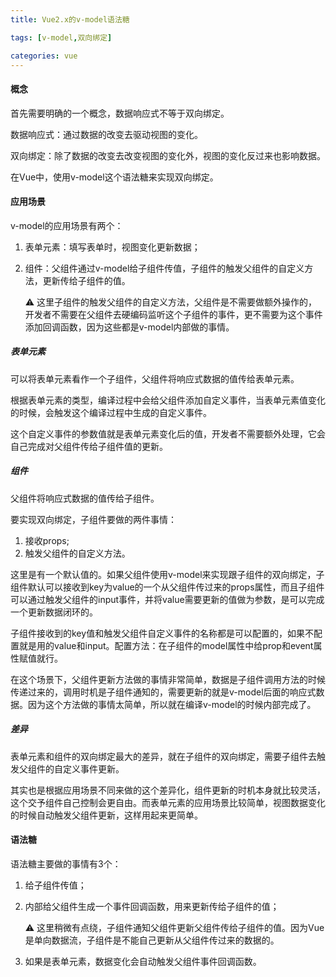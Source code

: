 ```yaml
---
title: Vue2.x的v-model语法糖

tags: [v-model,双向绑定]

categories: vue
---
```


#### 概念

首先需要明确的一个概念，数据响应式不等于双向绑定。

数据响应式：通过数据的改变去驱动视图的变化。

双向绑定：除了数据的改变去改变视图的变化外，视图的变化反过来也影响数据。

在Vue中，使用v-model这个语法糖来实现双向绑定。





#### 应用场景

v-model的应用场景有两个：

1. 表单元素：填写表单时，视图变化更新数据；

2. 组件：父组件通过v-model给子组件传值，子组件的触发父组件的自定义方法，更新传给子组件的值。

   ⚠️ 这里子组件的触发父组件的自定义方法，父组件是不需要做额外操作的，开发者不需要在父组件去硬编码监听这个子组件的事件，更不需要为这个事件添加回调函数，因为这些都是v-model内部做的事情。



##### 表单元素

可以将表单元素看作一个子组件，父组件将响应式数据的值传给表单元素。

根据表单元素的类型，编译过程中会给父组件添加自定义事件，当表单元素值变化的时候，会触发这个编译过程中生成的自定义事件。

这个自定义事件的参数值就是表单元素变化后的值，开发者不需要额外处理，它会自己完成对父组件传给子组件值的更新。



##### 组件

父组件将响应式数据的值传给子组件。

要实现双向绑定，子组件要做的两件事情：

1. 接收props;
2. 触发父组件的自定义方法。

这里是有一个默认值的。如果父组件使用v-model来实现跟子组件的双向绑定，子组件默认可以接收到key为value的一个从父组件传过来的props属性，而且子组件可以通过触发父组件的input事件，并将value需要更新的值做为参数，是可以完成一个更新数据闭环的。

子组件接收到的key值和触发父组件自定义事件的名称都是可以配置的，如果不配置就是用的value和input。配置方法：在子组件的model属性中给prop和event属性赋值就行。

在这个场景下，父组件更新方法做的事情非常简单，数据是子组件调用方法的时候传递过来的，调用时机是子组件通知的，需要更新的就是v-model后面的响应式数据。因为这个方法做的事情太简单，所以就在编译v-model的时候内部完成了。



##### 差异

表单元素和组件的双向绑定最大的差异，就在子组件的双向绑定，需要子组件去触发父组件的自定义事件更新。

其实也是根据应用场景不同来做的这个差异化，组件更新的时机本身就比较灵活，这个交予组件自己控制会更自由。而表单元素的应用场景比较简单，视图数据变化的时候自动触发父组件更新，这样用起来更简单。





#### 语法糖

语法糖主要做的事情有3个：

1. 给子组件传值；

2. 内部给父组件生成一个事件回调函数，用来更新传给子组件的值；

   ⚠️ 这里稍微有点绕，子组件通知父组件更新父组件传给子组件的值。因为Vue是单向数据流，子组件是不能自己更新从父组件传过来的数据的。

3. 如果是表单元素，数据变化会自动触发父组件事件回调函数。

